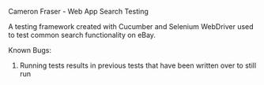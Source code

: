Cameron Fraser - Web App Search Testing

A testing framework created with Cucumber and Selenium WebDriver used to test common search functionality on eBay.

Known Bugs:

1. Running tests results in previous tests that have been written over to still run 